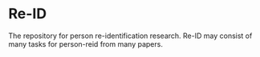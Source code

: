 # Re-ID
The repository for person re-identification research.
Re-ID may consist of many tasks for person-reid from many papers. 
